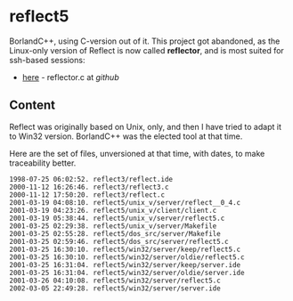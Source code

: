 # reflect5
BorlandC++, using C-version out of it.
This project got abandoned, as the Linux-only version of Reflect is now called **reflector**, and is most suited for ssh-based sessions:
- [here](https://github.com/serrasqueiro/reflect/tree/master/sockets/tcpori/reflect/src) - reflector.c at _github_

## Content
Reflect was originally based on Unix, only, and then I have tried to adapt it to Win32 version.
BorlandC++ was the elected tool at that time.

Here are the set of files, unversioned at that time, with dates, to make traceability better.
```
1998-07-25 06:02:52. reflect3/reflect.ide
2000-11-12 16:26:46. reflect3/reflect3.c
2000-11-12 17:50:20. reflect3/reflect.c
2001-03-19 04:08:10. reflect5/unix_v/server/reflect__0_4.c
2001-03-19 04:23:26. reflect5/unix_v/client/client.c
2001-03-19 05:38:44. reflect5/unix_v/server/reflect5.c
2001-03-25 02:29:38. reflect5/unix_v/server/Makefile
2001-03-25 02:55:28. reflect5/dos_src/server/Makefile
2001-03-25 02:59:46. reflect5/dos_src/server/reflect5.c
2001-03-25 16:30:10. reflect5/win32/server/keep/reflect5.c
2001-03-25 16:30:10. reflect5/win32/server/oldie/reflect5.c
2001-03-25 16:31:04. reflect5/win32/server/keep/server.ide
2001-03-25 16:31:04. reflect5/win32/server/oldie/server.ide
2001-03-26 04:10:08. reflect5/win32/server/reflect5.c
2002-03-05 22:49:28. reflect5/win32/server/server.ide
```
